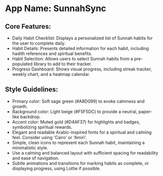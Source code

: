 # **App Name**: SunnahSync

## Core Features:

- Daily Habit Checklist: Displays a personalized list of Sunnah habits for the user to complete daily.
- Habit Details: Presents detailed information for each habit, including hadith references and spiritual benefits.
- Habit Selection: Allows users to select Sunnah habits from a pre-populated library to add to their tracker.
- Progress Dashboard: Shows visual progress, including streak tracker, weekly chart, and a heatmap calendar.

## Style Guidelines:

- Primary color: Soft sage green (#A8D099) to evoke calmness and growth.
- Background color: Light beige (#F5F5DC) to provide a neutral, paper-like backdrop.
- Accent color: Muted gold (#D4AF37) for highlights and badges, symbolizing spiritual rewards.
- Elegant and readable Arabic-inspired fonts for a spiritual and calming feel. Consider using 'Cairo' or 'Amiri'.
- Simple, clean icons to represent each Sunnah habit, maintaining a minimalistic style.
- Use a calming and balanced layout with sufficient spacing for readability and ease of navigation.
- Subtle animations and transitions for marking habits as complete, or displaying progress, using Lottie if possible.